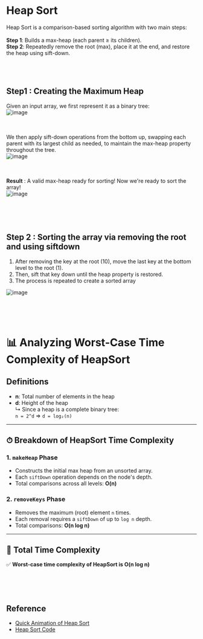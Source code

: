 # Heap Sort
Heap Sort is a comparison-based sorting algorithm with two main steps: </br></br>
**Step 1**: Builds a max-heap (each parent ≥ its children).  </br>
**Step 2**: Repeatedly remove the root (max), place it at the end, and restore the heap using sift-down.
</br></br>
</br></br>



## Step1 : Creating the Maximum Heap
Given an input array, we first represent it as a binary tree: </br>
![image](https://github.com/user-attachments/assets/87263e9b-6b1b-4231-982f-52b66652c3c8)
</br></br></br>

We then apply sift-down operations from the bottom up, swapping each parent with its largest child as needed, to maintain the max-heap property throughout the tree.</br>
![image](https://github.com/user-attachments/assets/a9720329-820f-436f-b03d-31dae990855b)
</br></br></br>


**Result** : A valid max-heap ready for sorting! Now we're ready to sort the array! </br>
![image](https://github.com/user-attachments/assets/fdc27fe1-7915-4343-9a57-6bde79b8893b)


</br></br></br>
## Step 2 : Sorting the array via removing the root and using siftdown

1. After removing the key at the root (10), move the last
key at the bottom level to the root (1). </br>
2. Then, sift that key down until the heap property is
restored. </br>
3. The process is repeated to create a sorted array </br> 

![image](https://github.com/user-attachments/assets/a89ba017-be8b-4ff5-8405-c735944d035f)


</br></br></br>

# 📊 Analyzing Worst-Case Time Complexity of HeapSort

## Definitions
- **n**: Total number of elements in the heap
- **d**: Height of the heap  
  ↳ Since a heap is a complete binary tree:  
  `n = 2^d` ⇒ `d = log₂(n)`

---

## ⏱ Breakdown of HeapSort Time Complexity

### 1. `makeHeap` Phase
- Constructs the initial max heap from an unsorted array.
- Each `siftDown` operation depends on the node's depth.
- Total comparisons across all levels: **O(n)**

### 2. `removeKeys` Phase
- Removes the maximum (root) element `n` times.
- Each removal requires a `siftDown` of up to `log n` depth.
- Total comparisons: **O(n log n)**

---

## 🧮 Total Time Complexity
✅ **Worst-case time complexity of HeapSort is O(n log n)**














</br></br></br>

## Reference 
- [Quick Animation of Heap Sort](https://www.youtube.com/watch?v=2DmK_H7IdTo&list=TLPQMDEwNjIwMjRo_xbm40HvMA&index=2)
- [Heap Sort Code](https://github.com/juho-creator/CS-Courses/blob/main/Notes/Algorithm_Code/HeapSort.cpp)
  

